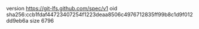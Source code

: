 version https://git-lfs.github.com/spec/v1
oid sha256:ccb1fdaf44723407254f1223deaa8506c4976712835ff99b8c1d9f012dd9eb6a
size 6796
